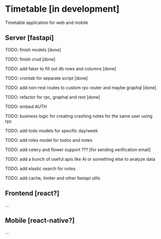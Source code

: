 # Timetable [in development]

Timetable application for web and mobile

## Server [fastapi]

TODO: finish models [done]

TODO: finish crud [done]

TODO: add faker to fill out db rows and columns [done]

TODO: crontab for separate script [done]

TODO: add non-rest routes to custom rpc router and maybe graphql [done]

TODO: refactor for rpc, graphql and rest [done]

TODO: embed AUTH

TODO: business logic for creating crashing notes for the same user using rpc

TODO: add todo models for specific day/week

TODO: add roles model for todos and notes

TODO: add celery and flower support ??? [for sending verification email]

TODO: add a bunch of useful apis like AI or something else to analyze data

TODO: add elastic search for notes

TODO: add cache, limiter and other fastapi utils

## Frontend [react?]

...

## Mobile [react-native?]

...
